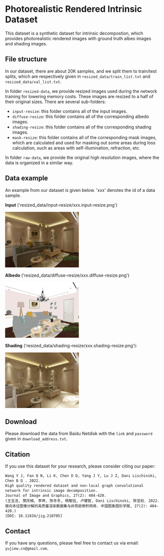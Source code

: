 # Photorealistic Rendered Intrinsic Dataset
This dataset is a synthetic dataset for intrinsic decompostion, which provides photorealistic rendered images with ground truth albeo images and shading images.


## File structure
In our dataset, there are about 20K samples, and we split them to train/test splits, which are respectively given in `resized_data/train_list.txt` and `resized_data/val_list.txt`. 

In folder `resized-data`, we provide resized images used during the network training for lowering memory costs. These images are resized to a half of their original sizes. There are several sub-folders:

* `input-resize`: this folder contains all of the input images.
* `diffuse-resize`: this folder contains all of the corresponding albedo images.
* `shading-resize`: this folder contains all of the corresponding shading images.
* `mask-resize`: this folder contains all of the corresponding mask images, which are calculated and used for masking out some areas during loss calculation, such as areas with self-illumination, refraction, etc. 

In folder `raw-data`, we provide the original high resolution images, where the data is organized in a similar way.

## Data example
An example from our dataset is given below. 'xxx' denotes the id of a data sample. 

**Input** ('resized_data/input-resize/xxx.input-resize.png')

<img src="example/02064143.input-resize.jpg" alt="MarineGEO circle logo" style="height: 180px; width:240px;"/>

**Albedo** ('resized_data/diffuse-resize/xxx.diffuse-resize.png')

<img src="example/02064143.diffuse-resize.jpg" alt="MarineGEO circle logo" style="height: 180px; width:240px;"/>

**Shading** ('resized_data/shading-resize/xxx.shading-resize.png'):

<img src="example/02064143.shading-resize.jpg" alt="MarineGEO circle logo" style="height: 180px; width:240px;"/>

## Download
Please download the data from Baidu Netdisk with the `link` and `password` given in `download_address.txt`.

## Citation
If you use this dataset for your research, please consider citing our paper: 
```
Wang Y J, Fan Q N, Li K, Chen D D, Yang J Y, Lu J Z, Dani Lischinski, Chen B Q . 2022. 
High quality rendered dataset and non-local graph convolutional network for intrinsic image decomposition. 
Journal of Image and Graphics, 27(2): 404-420. 
(王玉洁, 樊庆楠, 李坤, 陈冬冬, 杨敬钰, 卢健智, Dani Lischinski, 陈宝权. 2022. 
面向本征图像分解的高质量渲染数据集与非局部卷积网络. 中国图象图形学报, 27(2): 404-420.) 
[DOI: 10.11834/jig.210705]
```


## Contact
If you have any questions, please feel free to contact us via email: `yujiew.cn@gmail.com`.
